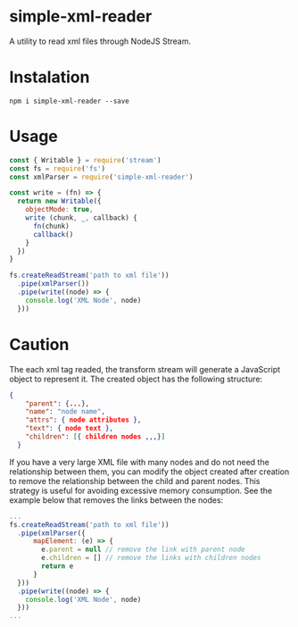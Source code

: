 # simple-xml-reader
A utility to read xml files through NodeJS Stream.

# Instalation

```
npm i simple-xml-reader --save
```

# Usage

```javascript
const { Writable } = require('stream')
const fs = require('fs')
const xmlParser = require('simple-xml-reader')

const write = (fn) => {
  return new Writable({
    objectMode: true,
    write (chunk, _, callback) {
      fn(chunk)
      callback()
    }
  })
}

fs.createReadStream('path to xml file'))
  .pipe(xmlParser())
  .pipe(write((node) => {
    console.log('XML Node', node)
  }))
```

# Caution

The each xml tag readed, the transform stream will generate a JavaScript object to represent it. The created object has the following structure:

```json
{
    "parent": {...},
    "name": "node name",
    "attrs": { node attributes },
    "text": { node text },
    "children": [{ children nodes ,,,}]
  }
```
If you have a very large XML file with many nodes and do not need the relationship between them, you can modify the object created after creation to remove the relationship between the child and parent nodes. This strategy is useful for avoiding excessive memory consumption. See the example below that removes the links between the nodes:

```javascript
...
fs.createReadStream('path to xml file'))
  .pipe(xmlParser({
      mapElement: (e) => {
        e.parent = null // remove the link with parent node
        e.children = [] // remove the links with children nodes
        return e
      }
  }))
  .pipe(write((node) => {
    console.log('XML Node', node)
  }))
...
```